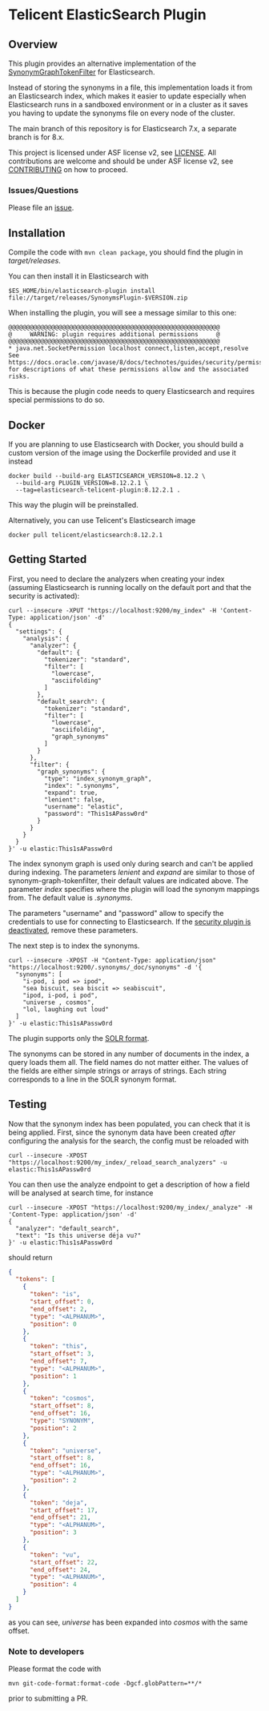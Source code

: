 # Telicent ElasticSearch Plugin

## Overview

This plugin provides an alternative implementation of the
[SynonymGraphTokenFilter](https://www.elastic.co/guide/en/elasticsearch/reference/7.17/analysis-synonym-graph-tokenfilter.html)
for Elasticsearch.

Instead of storing the synonyms in a file, this implementation loads it from an Elasticsearch index, which makes it
easier to update especially when Elasticsearch runs in a sandboxed environment or in a cluster as it saves you having to
update the synonyms file on every node of the cluster.

The main branch of this repository is for Elasticsearch 7.x, a separate branch is for 8.x.

This project is licensed under ASF license v2, see [LICENSE](LICENSE). All contributions are welcome and should be under
ASF license v2, see [CONTRIBUTING](CONTRIBUTING.md) on how to proceed.

### Issues/Questions

Please file an [issue](https://github.com/Telicent-io/telicent-elastic/issues "issue").

## Installation

Compile the code with `mvn clean package`, you should find the plugin in _target/releases_.

You can then install it in Elasticsearch with

```
$ES_HOME/bin/elasticsearch-plugin install file://target/releases/SynonymsPlugin-$VERSION.zip
```

When installing the plugin, you will see a message similar to this one:

```
@@@@@@@@@@@@@@@@@@@@@@@@@@@@@@@@@@@@@@@@@@@@@@@@@@@@@@@@@@@
@     WARNING: plugin requires additional permissions     @
@@@@@@@@@@@@@@@@@@@@@@@@@@@@@@@@@@@@@@@@@@@@@@@@@@@@@@@@@@@
* java.net.SocketPermission localhost connect,listen,accept,resolve
See https://docs.oracle.com/javase/8/docs/technotes/guides/security/permissions.html
for descriptions of what these permissions allow and the associated risks.
```

This is because the plugin code needs to query Elasticsearch and requires special permissions to do so.

## Docker

If you are planning to use Elasticsearch with Docker, you should build a custom version of the image using the
Dockerfile provided and use it instead

```
docker build --build-arg ELASTICSEARCH_VERSION=8.12.2 \
  --build-arg PLUGIN_VERSION=8.12.2.1 \
  --tag=elasticsearch-telicent-plugin:8.12.2.1 .
``` 

This way the plugin will be preinstalled.

Alternatively, you can use Telicent's Elasticsearch image

```
docker pull telicent/elasticsearch:8.12.2.1
``` 

## Getting Started

First, you need to declare the analyzers when creating your index (assuming Elasticsearch is running locally on the
default port and that the security is activated):

```
curl --insecure -XPUT "https://localhost:9200/my_index" -H 'Content-Type: application/json' -d'
{
  "settings": {
    "analysis": {
      "analyzer": {
        "default": {
          "tokenizer": "standard",
          "filter": [
            "lowercase",
            "asciifolding"
          ]
        },
        "default_search": {
          "tokenizer": "standard",
          "filter": [
            "lowercase",
            "asciifolding",
            "graph_synonyms"
          ]
        }
      },
      "filter": {
        "graph_synonyms": {
          "type": "index_synonym_graph",
          "index": ".synonyms",
          "expand": true,
          "lenient": false, 
          "username": "elastic",
          "password": "This1sAPassw0rd"
        }
      }
    }
  }
}' -u elastic:This1sAPassw0rd

```

The index synonym graph is used only during search and can't be applied during indexing. The parameters _lenient_ and
_expand_ are similar to those of synonym-graph-tokenfilter, their default values are indicated above. The parameter
_index_ specifies where the plugin will load the synonym mappings from. The default value is _.synonyms_.

The parameters "username" and "password" allow to specify the credentials to use for connecting to Elasticsearch. If the
[security plugin is
deactivated](https://www.elastic.co/guide/en/elasticsearch/reference/current/security-settings.html), remove these
parameters.

The next step is to index the synonyms.

```
curl --insecure -XPOST -H "Content-Type: application/json" "https://localhost:9200/.synonyms/_doc/synonyms" -d '{
  "synonyms": [
    "i-pod, i pod => ipod",
    "sea biscuit, sea biscit => seabiscuit",
    "ipod, i-pod, i pod",
    "universe , cosmos",
    "lol, laughing out loud"
  ]
}' -u elastic:This1sAPassw0rd

```

The plugin supports only
the [SOLR format](https://www.elastic.co/guide/en/elasticsearch/reference/7.17/analysis-synonym-graph-tokenfilter.html#_solr_synonyms_2).

The synonyms can be stored in any number of documents in the index, a query loads them all. The field names do not
matter either. The values of the fields are either simple strings or arrays of strings. Each string corresponds to a
line in the SOLR synonym format.

## Testing

Now that the synonym index has been populated, you can check that it is being applied. First, since the synonym data
have been created *after* configuring the analysis for the search, the config must be reloaded with

```
curl --insecure -XPOST "https://localhost:9200/my_index/_reload_search_analyzers" -u elastic:This1sAPassw0rd
```

You can then use the analyze endpoint to get a description of how a field will be analysed at search time, for instance

```
curl --insecure -XPOST "https://localhost:9200/my_index/_analyze" -H 'Content-Type: application/json' -d'
{ 
  "analyzer": "default_search", 
  "text": "Is this universe déja vu?"
}' -u elastic:This1sAPassw0rd
```

should return

```json
{
  "tokens": [
    {
      "token": "is",
      "start_offset": 0,
      "end_offset": 2,
      "type": "<ALPHANUM>",
      "position": 0
    },
    {
      "token": "this",
      "start_offset": 3,
      "end_offset": 7,
      "type": "<ALPHANUM>",
      "position": 1
    },
    {
      "token": "cosmos",
      "start_offset": 8,
      "end_offset": 16,
      "type": "SYNONYM",
      "position": 2
    },
    {
      "token": "universe",
      "start_offset": 8,
      "end_offset": 16,
      "type": "<ALPHANUM>",
      "position": 2
    },
    {
      "token": "deja",
      "start_offset": 17,
      "end_offset": 21,
      "type": "<ALPHANUM>",
      "position": 3
    },
    {
      "token": "vu",
      "start_offset": 22,
      "end_offset": 24,
      "type": "<ALPHANUM>",
      "position": 4
    }
  ]
}
```

as you can see, _universe_ has been expanded into _cosmos_ with the same offset.

### Note to developers

Please format the code with

```
mvn git-code-format:format-code -Dgcf.globPattern=**/*
```

prior to submitting a PR.

